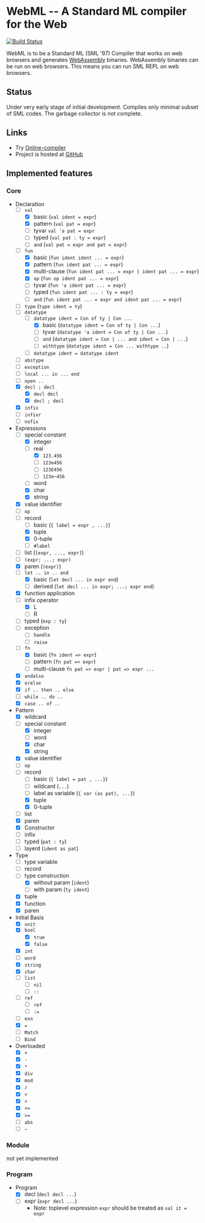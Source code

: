 # WebML -- A Standard ML compiler for the Web
[![Build Status](https://travis-ci.org/KeenS/webml.svg?branch=master)](https://travis-ci.org/KeenS/webml)

WebML is to be a Standard ML (SML '97) Compiler that works on web browsers and generates [WebAssembly](http://WebAssembly.org) binaries. WebAssembly binaries can be run on web browsers.
This means you can run SML REPL on web browsers.

## Status
Under very early stage of initial development.
Compiles only minimal subset of SML codes. The garbage collector is not complete.

## Links

* Try [Online-compiler](https://KeenS.github.io/webml/online-compiler.html)
* Project is hosted at [GitHub](https://github.com/KeenS/webml)

## Implemented features
### Core

* Declaration
    + [ ] `val`
        - [x] basic (`val ident = expr`)
        - [x] pattern (`val pat = expr`)
        - [ ] tyvar `val 'a pat = expr`
        - [ ] typed (`val pat : ty = expr`)
        - [ ] `and` (`val pat = expr and pat = expr`)
    + [ ] `fun`
        - [x] basic (`fun ident ident ... = expr`)
        - [x] pattern (`fun ident pat ... = expr`)
        - [x] multi-clause (`fun ident pat ... = expr | ident pat ... = expr`)
        - [x] `op` (`fun op ident pat ... = expr`)
        - [ ] tyvar (`fun 'a ident pat ... = expr`)
        - [ ] typed (`fun ident pat ... : ty = expr`)
        - [ ] `and` (`fun ident pat ... = expr and ident pat ... = expr`)
    + [ ] `type` (`type ident = ty`)
    + [ ] `datatype`
        - [ ] `datatype ident = Con of ty | Con ...`
            - [x] basic (`datatype ident = Con of ty | Con ...`)
            - [ ] tyvar (`datatype 'a ident = Con of ty | Con ...`)
            - [ ] `and` (`datatype ident = Con | ... and ident = Con | ...`)
            - [ ] `withtype` (`datatype ident = Con ... withtype ..`)
        - [ ] `datatype ident = datatype ident`
    + [ ] `abstype`
    + [ ] `exception`
    + [ ] `local ... in ... end`
    + [ ] `open ..`
    + [x] `decl ; decl`
        - [x] `decl decl`
        - [x] `decl ; decl`
    + [x] `infix`
    + [ ] `infixr`
    + [ ] `nofix`
* Expressions
    + [ ] special constant
        - [x] integer
        - [ ] real
            - [x] `123.456`
            - [ ] `123e456`
            - [ ] `123E456`
            - [ ] `123e~456`
        - [ ] word
        - [x] char
        - [x] string
    + [x] value identifier
    + [ ] `op`
    + [ ] record
        - [ ] basic (`{ label = expr , ...}`)
        - [x] tuple
        - [x] 0-tuple
        - [ ] `#label`
    + [ ] list (`[expr, ..., expr]`)
    + [ ] `(expr; ...; expr)`
    + [x] paren (`(expr)`)
    + [ ] `let .. in .. end`
        - [x] basic (`let decl ... in expr end`)
        - [ ] derived (`let decl ... in expr; ...; expr end`)
    + [x] function application
    + [ ] infix operator
        - [x] L
        - [ ] R
    + [ ] typed (`exp : ty`)
    + [ ] exception
        - [ ] `handle`
        - [ ] `raise`
    + [ ] `fn`
        - [x] basic (`fn ident => expr`)
        - [ ] pattern (`fn pat => expr`)
        - [ ] multi-clause `fn pat => expr | pat => expr ...`
    + [x] `andalso`
    + [x] `orelse`
    + [x] `if .. then .. else`
    + [ ] `while .. do ..`
    + [x] `case .. of ..`
* Pattern
    + [x] wildcard
    + [ ] special constant
        - [x] integer
        - [ ] word
        - [x] char
        - [x] string
    + [x]  value identifier
    + [ ] `op`
    + [ ] record
        - [ ] basic (`{ label = pat , ...}`)
        - [ ] wildcard (`...`)
        - [ ] label as variable (`{ var (as pat), ...}`)
        - [x] tuple
        - [x] 0-tuple
    + [ ] list
    + [x] paren
    + [x] Constructor
    + [ ] infix
    + [ ] typed (`pat : ty`)
    + [ ] layerd (`ident as pat`)
* Type
    + [ ] type variable
    + [ ] record
    + [ ] type construction
        - [x] without param (`ident`)
        - [ ] with param (`ty ident`)
    + [x] tuple
    + [x] function
    + [x] paren
* Initial Basis
    + [x] `unit`
    + [x] `bool`
        - [x] `true`
        - [x] `false`
    + [x] `int`
    + [ ] `word`
    + [x] `string`
    + [x] `char`
    + [ ] `list`
        - [ ] `nil`
        - [ ] `::`
    + [ ] `ref`
        - [ ] `ref`
        - [ ] `:=`
    + [ ] `exn`
    + [x] `=`
    + [ ] `Match`
    + [ ] `Bind`
* Overloaded
    + [x] `+`
    + [x] `-`
    + [x] `*`
    + [x] `div`
    + [x] `mod`
    + [x] `/`
    + [x] `<`
    + [x] `>`
    + [x] `<=`
    + [x] `>=`
    + [ ] `abs`
    + [ ] `~`

### Module

not yet implemented

### Program

* Program
    + [x] decl (`decl decl ...`)
    + [ ] expr (`expr decl ...`)
        - Note: toplevel expression `expr` should be treated as `val it = expr`
